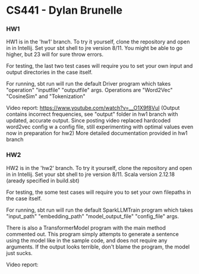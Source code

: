 # CS441 - Dylan Brunelle

### HW1
HW1 is in the 'hw1' branch. To try it yourself, clone the repository and open in in Intellij. Set your sbt shell to jre version 8/11.
You might be able to go higher, but 23 will for sure throw errors. 

For testing, the last two test cases will require you to set your own input and output directories in the case itself.

For running, sbt run will run the default Driver program which takes "operation" "inputfile" "outputfile" args. Operations are "Word2Vec" "CosineSim" and "Tokenization"

Video report: https://www.youtube.com/watch?v=__O1X9f8VuI (Output contains incorrect frequencies, see "output" folder in hw1 branch with updated, accurate output. Since posting video replaced hardcoded word2vec config w a config file, still experimenting with optimal values even now in preparation for hw2) More detailed documentation provided in hw1 branch

### HW2
HW2 is in the 'hw2' branch. To try it yourself, clone the repository and open in in Intellij. Set your sbt shell to jre version 8/11. Scala version 2.12.18 (aready specified in build.sbt)

For testing, the some test cases will require you to set your own filepaths in the case itself.

For running, sbt run will run the default SparkLLMTrain program which takes "input_path" "embedding_path" "model_output_file" "config_file" args.

There is also a TransformerModel program with the main method commented out. This program simply attempts to generate a sentence using the model like in the sample code, and
does not require any arguments. If the output looks terrible, don't blame the program, the model just sucks.

Video report:
